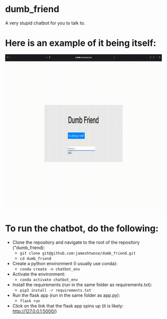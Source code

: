 # dumb_friend
A very stupid chatbot for you to talk to.

# Here is an example of it being itself:

<img src="dumbfriend_convo.gif" width="850" height="500" />

# To run the chatbot, do the following:
- Clone the repository and navigate to the root of the repository ("dumb_friend):
    - `git clone git@github.com:jameshtwose/dumb_friend.git`
    - `cd dumb_friend`
- Create a python environment (I usually use conda):
    - `conda create -n chatbot_env`
- Activate the environment:
    - `conda activate chatbot_env`
- Install the requirements (run in the same folder as requirements.txt):
    - `pip3 install -r requirements.txt`
- Run the flask app (run in the same folder as app.py):
    - `flask run`
- Click on the link that the flask app spins up (it is likely: http://127.0.0.1:5000/)